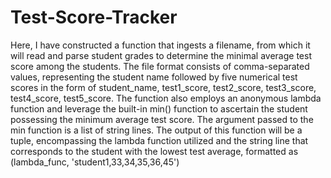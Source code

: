 # Test-Score-Tracker
Here, I have constructed a function that ingests a filename, from which it will read and parse student grades to determine the minimal average test score among the students.
The file format consists of comma-separated values, representing the student name followed by five numerical test scores in the form of student_name, test1_score, test2_score,
test3_score, test4_score, test5_score. The function also employs an anonymous lambda function and leverage the built-in min() function to ascertain the student possessing the 
minimum average test score. The argument passed to the min function is a list of string lines.
The output of this function will be a tuple, encompassing the lambda function utilized and the string line that corresponds to the student with the lowest test average, 
formatted as (lambda_func, 'student1,33,34,35,36,45')


